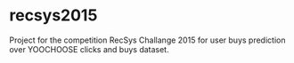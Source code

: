# recsys2015
Project for the competition RecSys Challange 2015 for user buys prediction over YOOCHOOSE clicks and buys dataset.
